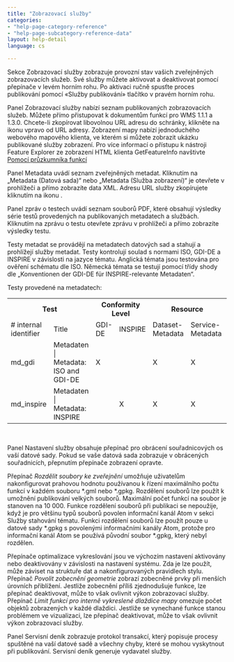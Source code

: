 ```yaml
---
title: "Zobrazovací služby"
categories:
- "help-page-category-reference"
- "help-page-subcategory-reference-data"
layout: help-detail
language: cs

---
```


Sekce Zobrazovací služby zobrazuje provozní stav vašich zveřejněných zobrazovacích služeb. Své služby můžete aktivovat a deaktivovat pomocí přepínače v levém horním rohu. Po aktivaci ručně spusťte proces publikování pomocí &laquo;Služby publikování&raquo; tlačítko v pravém horním rohu.

Panel Zobrazovací služby nabízí seznam publikovaných zobrazovacích služeb. Můžete přímo přistupovat k dokumentům funkcí pro WMS 1.1.1 a 1.3.0. Chcete-li zkopírovat libovolnou URL adresu do schránky, klikněte na ikonu <a class="btn btn-default" title="Kopírovat URL adresu"><span class="glyphicon glyphicon-copy"></span></a> vpravo od URL adresy. Zobrazení mapy nabízí jednoduchého webového mapového klienta, ve kterém si můžete zobrazit ukázku publikované služby zobrazení. Pro více informací o přístupu k nástroji Feature Explorer ze zobrazení HTML klienta GetFeatureInfo navštivte [Pomocí průzkumníka funkcí](../../create-manage-datasets/feature-explorer/2015-01-02-dataset-feature-explorer.md)

Panel Metadata uvádí seznam zveřejněných metadat. Kliknutím na „Metadata (Datová sada)“ nebo „Metadata (Služba zobrazení)“ je otevřete v prohlížeči a přímo zobrazíte data XML. Adresu URL služby zkopírujete kliknutím na ikonu <a class="btn btn-default" title="Kopírovat URL adresu"><span class="glyphicon glyphicon-copy"></span></a>.

Panel zpráv o testech uvádí seznam souborů PDF, které obsahují výsledky série testů provedených na publikovaných metadatech a službách. Kliknutím na zprávu o testu otevřete zprávu v prohlížeči a přímo zobrazíte výsledky testu.

Testy metadat se provádějí na metadatech datových sad a stahují a prohlížejí služby metadat. Testy kontrolují soulad s normami ISO, GDI-DE a INSPIRE v závislosti na jazyce tématu. Anglická témata jsou testována pro ověření schématu dle ISO. Německá témata se testují pomocí třídy shody dle „Konventionen der GDI-DE für INSPIRE-relevante Metadaten“.

Testy provedené na metadatech:

<table>
    <th colspan="2">Test</th>
    <th colspan="2">Conformity Level</th>
    <th colspan="2">Resource</th>
    <th>Comments</th>
  <tr>
    <td># internal identifier</td>
    <td>Title</td>
    <td>GDI-DE</td>
    <td>INSPIRE</td>
    <td>Dataset-Metadata</td>
    <td>Service-Metadata</td>
    <td></td>
  </tr>
  <tr>
    <td>md_gdi</td>
    <td>Metadaten | Metadata: ISO and GDI-DE</td>
    <td>X</td>
    <td></td>
    <td>X</td>
    <td>X</td>
    <td>not executed for restricted services</td>
  </tr>
  <tr>
    <td>md_inspire</td>
    <td>Metadaten | Metadata: INSPIRE</td>
    <td></td>
    <td>X</td>
    <td>X</td>
    <td>X</td>
    <td></td>
  </tr>
</table>

<br/>

Panel Nastavení služby obsahuje přepínač pro obrácení souřadnicových os vaší datové sady. Pokud se vaše datová sada zobrazuje v obrácených souřadnicích, přepnutím přepínače zobrazení opravte.

Přepínač *Rozdělit soubory ke zveřejnění* umožňuje uživatelům nakonfigurovat prahovou hodnotu používanou k řízení maximálního počtu funkcí v každém souboru \*.gml nebo \*.gpkg. Rozdělení souborů lze použít k umožnění publikování velkých souborů. Maximální počet funkcí na soubor je stanoven na 10 000. Funkce rozdělení souborů při publikaci se nepoužije, když je pro většinu typů souborů povolen informační kanál Atom v sekci Služby stahování tématu. Funkci rozdělení souborů lze použít pouze u datové sady \*.gpkg s povolenými informačními kanály Atom, protože pro informační kanál Atom se používá původní soubor \*.gpkg, který nebyl rozdělen.

Přepínače optimalizace vykreslování jsou ve výchozím nastavení aktivovány nebo deaktivovány v závislosti na nastavení systému. Zda je lze použít, může záviset na struktuře dat a nakonfigurovaných pravidlech stylu. Přepínač *Povolit zobecnění geometrie* zobrazí zobecněné prvky při menších úrovních přiblížení. Jestliže zobecnění příliš zjednodušuje funkce, lze přepínač deaktivovat, může to však ovlivnit výkon zobrazovací služby. Přepínač *Limit funkcí pro interně vykreslené dlaždice mapy* omezuje počet objektů zobrazených v každé dlaždici. Jestliže se vynechané funkce stanou problémem ve vizualizaci, lze přepínač deaktivovat, může to však ovlivnit výkon zobrazovací služby.

Panel Servisní deník zobrazuje protokol transakcí, který popisuje procesy spuštěné na vaší datové sadě a všechny chyby, které se mohou vyskytnout při publikování. Servisní deník generuje vydavatel služby.
